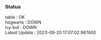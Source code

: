 ### Status


table : OK  
hogwarts : DOWN  
icy-bot : DOWN  
Latest Update : 2023-09-20 17:07:02.987400
